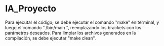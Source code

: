 # IA_Proyecto

Para ejecutar el código, se debe ejecutar el comando "make" en terminal, y luego el comando "./bin/main <filename> <d1> <d2>", reemplazando los brackets con los parámetros deseados.
Para limpiar los archivos generados en la compilación, se debe ejecutar "make clean".

